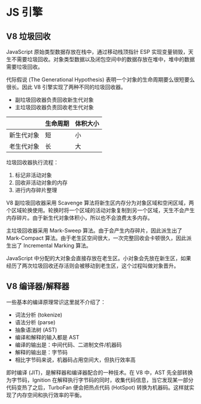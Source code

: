 # JS 引擎

## V8 垃圾回收

JavaScript 原始类型数据存放在栈中，通过移动栈顶指针 ESP 实现变量销毁，天生不需要垃圾回收。对象类型数据以及闭包空间中的数据存放在堆中，堆中的数据需要垃圾回收。

代际假说 (The Generational Hypothesis) 表明一个对象的生命周期要么很短要么很长。因此 V8 引擎实现了两种不同的垃圾回收器。
- 副垃圾回收器负责回收新生代对象
- 主垃圾回收器负责回收老生代对象

|            | 生命周期 | 体积大小 |
| ---------- | -------- | -------- |
| 新生代对象 | 短       | 小       |
| 老生代对象 | 长       | 大       |

垃圾回收器执行流程：

1. 标记非活动对象
2. 回收非活动对象的内存
3. 进行内存碎片整理

V8 副垃圾回收器采用 Scavenge 算法将新生区内存分为对象区域和空闲区域，两个区域轮换使用。轮换时将一个区域的活动对象复制到另一个区域，天生不会产生内存碎片。由于新生代对象体积小，所以也不会浪费太多内存。

主垃圾回收器采用 Mark-Sweep 算法。由于会产生内存碎片，因此派生出了 Mark-Compact 算法。由于老生区空间很大，一次完整回收会卡顿很久，因此派生出了 Incremental Marking 算法。

JavaScript 中分配的大对象会直接存放在老生区。小对象会先放在新生区，如果经历了两次垃圾回收还存活则会被移动到老生区，这个过程叫做对象晋升。

## V8 编译器/解释器
一些基本的编译原理常识这里就不介绍了：
- 词法分析 (tokenize)
- 语法分析 (parse)
- 抽象语法树 (AST)
- 编译和解释的输入都是 AST
- 编译的输出是：中间代码、二进制文件/机器码
- 解释的输出是：字节码
- 相比字节码来说，机器码占用空间大，但执行效率高

即时编译 (JIT)，是解释器和编译器配合的一种技术。在 V8 中，AST 先全部转换为字节码，Ignition 在解释执行字节码的同时，收集代码信息，当它发现某一部分代码变热了之后，TurboFan 便会把热点代码 (HotSpot) 转换为机器码。这样就实现了内存空间和执行效率的平衡。
